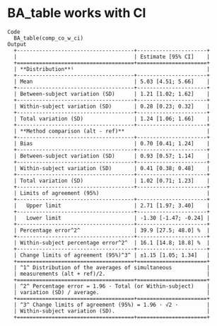 # BA_table works with CI

    Code
      BA_table(comp_co_w_ci)
    Output
      +-------------------------------------+----------------------+
      |                                     | Estimate [95% CI]    |
      +=====================================+======================+
      | **Distribution**¹                                          |
      +-------------------------------------+----------------------+
      | Mean                                | 5.03 [4.51; 5.66]    |
      +-------------------------------------+----------------------+
      | Between-subject variation (SD)      | 1.21 [1.02; 1.62]    |
      +-------------------------------------+----------------------+
      | Within-subject variation (SD)       | 0.28 [0.23; 0.32]    |
      +-------------------------------------+----------------------+
      | Total variation (SD)                | 1.24 [1.06; 1.66]    |
      +-------------------------------------+----------------------+
      | **Method comparison (alt - ref)**                          |
      +-------------------------------------+----------------------+
      | Bias                                | 0.70 [0.41; 1.24]    |
      +-------------------------------------+----------------------+
      | Between-subject variation (SD)      | 0.93 [0.57; 1.14]    |
      +-------------------------------------+----------------------+
      | Within-subject variation (SD)       | 0.41 [0.38; 0.48]    |
      +-------------------------------------+----------------------+
      | Total variation (SD)                | 1.02 [0.71; 1.23]    |
      +-------------------------------------+----------------------+
      | Limits of agreement (95%)                                  |
      +-------------------------------------+----------------------+
      |   Upper limit                       | 2.71 [1.97; 3.40]    |
      +-------------------------------------+----------------------+
      |   Lower limit                       | -1.30 [-1.47; -0.24] |
      +-------------------------------------+----------------------+
      | Percentage error^2^                 | 39.9 [27.5; 48.0] %  |
      +-------------------------------------+----------------------+
      | Within-subject percentage error^2^  | 16.1 [14.8; 18.8] %  |
      +-------------------------------------+----------------------+
      | Change limits of agreement (95%)^3^ | ±1.15 [1.05; 1.34]   |
      +=====================================+======================+
      | ^1^ Distribution of the averages of simultaneous           |
      | measurements (alt + ref)/2.                                |
      +=====================================+======================+
      | ^2^ Percentage error = 1.96 · Total (or Within-subject)    |
      | variation (SD) / average.                                  |
      +=====================================+======================+
      | ^3^ Change limits of agreement (95%) = 1.96 · √2 ·         |
      | Within-subject variation (SD).                             |
      +=====================================+======================+ 

